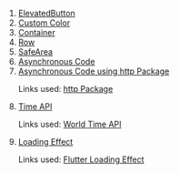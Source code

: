 <ol>
  <li><a href="https://github.com/gauravsarkar12/Dart/blob/main/elevatedbutton.dart">ElevatedButton</a></li>
  <li><a href="https://github.com/gauravsarkar12/Dart/blob/main/customcolor.dart">Custom Color</a></li>
  <li><a href="https://github.com/gauravsarkar12/Dart/blob/main/container.dart">Container</a></li>
  <li><a href="https://github.com/gauravsarkar12/Dart/blob/main/row.dart">Row</a></li>
  <li><a href="https://api.flutter.dev/flutter/widgets/SafeArea-class.html">SafeArea</a></li>
  <li><a href="https://github.com/gauravsarkar12/Dart/blob/main/asynchronous_code.dart">Asynchronous Code</a></li>
  <li><a href="https://github.com/gauravsarkar12/Dart/blob/main/asynchronous_code_http.dart">Asynchronous Code using http Package</a> </li>
    <p>Links used: <a href="https://pub.dev/packages/http/install">http Package</a><p>
  <li><a href="https://github.com/gauravsarkar12/Dart/blob/main/time_api.dart">Time API</a> </li>
    <p>Links used: <a href="http://worldtimeapi.org/">World Time API</a><p>
  <li><a href="https://github.com/gauravsarkar12/Dart/blob/main/loader.dart">Loading Effect</a> </li>
    <p>Links used: <a href="https://pub.dev/packages/flutter_spinkit/">Flutter Loading Effect</a><p>
</ol>

